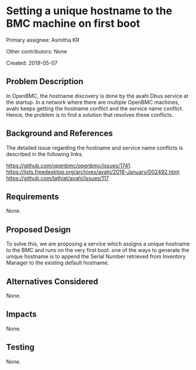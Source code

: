 # Setting a unique hostname to the BMC machine on first boot

Primary assignee:
  Asmitha KR

Other contributors:
  None

Created:
  2019-05-07

## Problem Description
In OpenBMC, the hostname discovery is done by the avahi Dbus service at the
startup. In a network where there are multiple OpenBMC machines, avahi keeps
getting the hostname conflict and the service name conflict. Hence, the
problem is to find a solution that resolves these conflicts.

## Background and References
The detailed issue regarding the hostname and service name conflicts is
described in the following links.

https://github.com/openbmc/openbmc/issues/1741.
https://lists.freedesktop.org/archives/avahi/2018-January/002492.html
https://github.com/lathiat/avahi/issues/117

## Requirements
None.

## Proposed Design
To solve this, we are proposing a service which assigns a unique hostname to
the BMC and runs on the very first boot. one of the ways to generate the unique
hostname is to append the Serial Number retrieved from Inventory Manager to the
existing default hostname.

## Alternatives Considered
None.

## Impacts
None.

## Testing
None.
